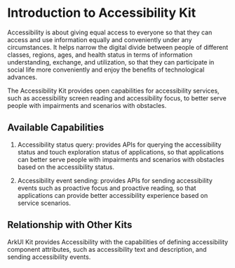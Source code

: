 # Introduction to Accessibility Kit

Accessibility is about giving equal access to everyone so that they can access and use information equally and conveniently under any circumstances. It helps narrow the digital divide between people of different classes, regions, ages, and health status in terms of information understanding, exchange, and utilization, so that they can participate in social life more conveniently and enjoy the benefits of technological advances.

The Accessibility Kit provides open capabilities for accessibility services, such as accessibility screen reading and accessibility focus, to better serve people with impairments and scenarios with obstacles.

## Available Capabilities

1. Accessibility status query: provides APIs for querying the accessibility status and touch exploration status of applications, so that applications can better serve people with impairments and scenarios with obstacles based on the accessibility status.

2. Accessibility event sending: provides APIs for sending accessibility events such as proactive focus and proactive reading, so that applications can provide better accessibility experience based on service scenarios.

## Relationship with Other Kits

ArkUI Kit provides Accessibility with the capabilities of defining accessibility component attributes, such as accessibility text and description, and sending accessibility events.
